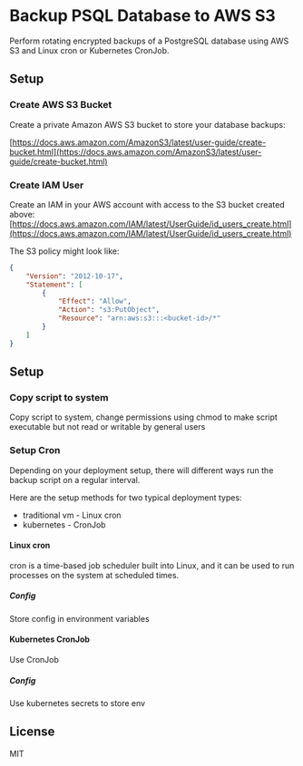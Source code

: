 # Backup PSQL Database to AWS S3

Perform rotating encrypted backups of a PostgreSQL database using AWS S3 and Linux cron or Kubernetes CronJob. 

## Setup

### Create AWS S3 Bucket

Create a private Amazon AWS S3 bucket to store your database backups:

[https://docs.aws.amazon.com/AmazonS3/latest/user-guide/create-bucket.html](https://docs.aws.amazon.com/AmazonS3/latest/user-guide/create-bucket.html)

### Create IAM User

Create an IAM in your AWS account with access to the S3 bucket created above: [https://docs.aws.amazon.com/IAM/latest/UserGuide/id_users_create.html](https://docs.aws.amazon.com/IAM/latest/UserGuide/id_users_create.html)

The S3 policy might look like:

```json
{
    "Version": "2012-10-17",
    "Statement": [
        {
            "Effect": "Allow",
            "Action": "s3:PutObject",
            "Resource": "arn:aws:s3:::<bucket-id>/*"
        }
    ]
}
```

## Setup

### Copy script to system

Copy script to system, change permissions using chmod to make script executable but not read or writable by general users

### Setup Cron

Depending on your deployment setup, there will different ways run the backup script on a regular interval. 

Here are the setup methods for two typical deployment types:

- traditional vm - Linux cron
- kubernetes - CronJob

#### Linux cron

cron is a time-based job scheduler built into Linux, and it can be used to run processes on the system at scheduled times.

##### Config

Store config in environment variables

#### Kubernetes CronJob

Use CronJob

##### Config

Use kubernetes secrets to store env



## License

MIT
